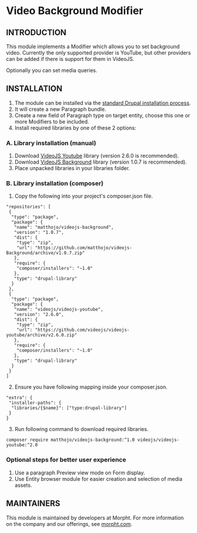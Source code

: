 # Video Background Modifier

## INTRODUCTION
This module implements a Modifier which allows you to set background video.
Currently the only supported provider is YouTube, but other providers
can be added if there is support for them in VideoJS.

Optionally you can set media queries.

## INSTALLATION
1. The module can be installed via the
[standard Drupal installation process](http://drupal.org/node/1897420).
2. It will create a new Paragraph bundle.
3. Create a new field of Paragraph type on target entity, choose this one or
more Modifiers to be included.
4. Install required libraries by one of these 2 options:

### A. Library installation (manual)
1. Download [VideoJS Youtube](https://github.com/videojs/videojs-youtube)
library (version 2.6.0 is recommended).
2. Download [VideoJS Background](https://github.com/matthojo/videojs-Background)
library (version 1.0.7 is recommended).
3. Place unpacked libraries in your libraries folder.

### B. Library installation (composer)
1. Copy the following into your project's composer.json file.
```
"repositories": [
 {
  "type": "package",
  "package": {
   "name": "matthojo/videojs-background",
   "version": "1.0.7",
   "dist": {
    "type": "zip",
    "url": "https://github.com/matthojo/videojs-Background/archive/v1.0.7.zip"
   },
   "require": {
    "composer/installers": "~1.0"
   },
   "type": "drupal-library"
  }
 },
 {
  "type": "package",
  "package": {
   "name": "videojs/videojs-youtube",
   "version": "2.6.0",
   "dist": {
    "type": "zip",
    "url": "https://github.com/videojs/videojs-youtube/archive/v2.6.0.zip"
   },
   "require": {
    "composer/installers": "~1.0"
   },
   "type": "drupal-library"
  }
 }
]
```
2. Ensure you have following mapping inside your composer.json.
```
"extra": {
 "installer-paths": {
  "libraries/{$name}": ["type:drupal-library"]
 }
}
```
3. Run following command to download required libraries.
```
composer require matthojo/videojs-background:^1.0 videojs/videojs-youtube:^2.0
```

### Optional steps for better user experience
1. Use a paragraph Preview view mode on Form display.
2. Use Entity browser module for easier creation and selection of media assets.

## MAINTAINERS
This module is maintained by developers at Morpht. For more information on
the company and our offerings, see [morpht.com](https://morpht.com).
